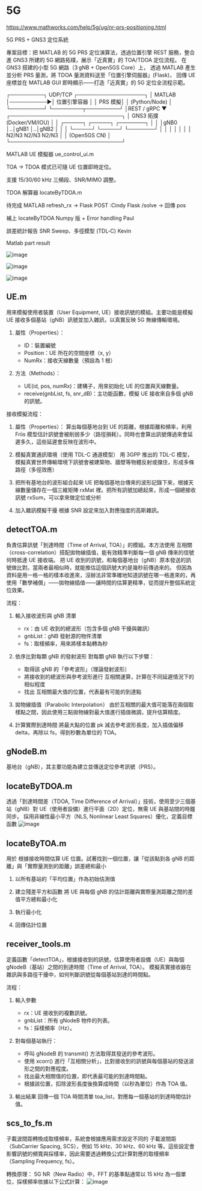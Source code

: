 # 5G
https://www.mathworks.com/help/5g/ug/nr-prs-positioning.html



5G PRS + GNS3 定位系統

專案目標：把 MATLAB 的 5G PRS 定位演算法，透過位置引擎 REST 服務，整合進 GNS3 所建的 5G 網路拓樸，展示「近真實」的 TOA/TDOA 定位流程。
在 GNS3 搭建的小型 5G 網路（3 gNB + Open5GS Core）上，
透過 MATLAB 產生並分析 PRS 量測，將 TDOA 量測資料送至「位置引擎伺服器」(Flask)，
回傳 UE 座標並在 MATLAB GUI 即時顯示——打造「近真實」的 5G 定位全流程示範。


┌─────────┐  UDP/TCP   ┌──────────────────┐
│ MATLAB  │──────────▶│  位置引擎容器      │
│ PRS 模擬│            │  (Python/Node)    │
└─────────┘            └────────┬─────────┘
                               │REST / gRPC
                               ▼
          ┌──────────────────────────────┐
          │ GNS3 拓撲 (Docker/VM/IOU)    │
          │ ┌─────┐  ┌─────┐  ┌───────┐ │
          │ │gNB0 │..│gNB1 │..│gNB2   │ │
          │ └─────┘  └─────┘  └───────┘ │
          │     │        │        │      │
          │    N2/N3   N2/N3   N2/N3    │
          │          (Open5GS CN)       │
          └──────────────────────────────┘

MATLAB UE 模擬器 ue_control_ui.m





  TOA → TDOA 模式已可隨 UE 位置即時定位。

  支援 15/30/60 kHz 三頻段、SNR/MIMO 調整。

TDOA 解算器 locateByTDOA.m

待完成
MATLAB refresh_rx → Flask POST  :Cindy
Flask /solve → 回傳 pos

補上 locateByTDOA Numpy 版 + Error handling Paul

誤差統計報告 SNR Sweep、多徑模型 (TDL‑C) Kevin




Matlab part result

![image](https://github.com/user-attachments/assets/4a51caf2-86cb-47e7-b9e8-84fb02650065)


![image](https://github.com/user-attachments/assets/c7594034-ca04-452b-9d60-a10222b3172d)


![image](https://github.com/user-attachments/assets/ecd39edb-7c1b-47e1-8722-085ac739865e)



## UE.m
用來模擬使用者裝置（User Equipment, UE）接收訊號的模組。主要功能是模擬 UE 接收多個基站（gNB）訊號並加入雜訊，以真實反映 5G 無線傳輸環境。
1. 屬性（Properties）：
   - ID：裝置編號
   - Position：UE 所在的空間座標（x, y）
   - NumRx：接收天線數量（預設為 1 根）

2. 方法（Methods）：
   - UE(id, pos, numRx)：建構子，用來初始化 UE 的位置與天線數量。
   - receive(gnbList, fs, snr_dB)：主功能函數，模擬 UE 接收來自多個 gNB 的訊號。


接收模擬流程：
1. 屬性（Properties）：
   算出每個基地台到 UE 的距離，根據距離和頻率，利用 Friis 模型估計訊號會被削弱多少（路徑損耗）。同時也會算出訊號傳過來會延遲多久，這些延遲會反映在波形中。

2. 模擬真實通訊環境（使用 TDL-C 通道模型）
   用 3GPP 推出的 TDL-C 模型，模擬真實世界傳輸環境下訊號會被建築物、牆壁等物體反射或擋住，形成多條路徑（多徑效應）
   
3. 把所有基地台的波形組合起來
   UE 把每個基地台傳來的波形記錄下來，根據天線數量儲存在一個三維矩陣 rxMat 裡。把所有訊號加總起來，形成一個總接收訊號 rxSum，可以拿來做定位或分析

4. 加入雜訊模擬干擾
   根據 SNR 設定來加入對應強度的高斯雜訊。


## detectTOA.m
負責估算訊號「到達時間（Time of Arrival, TOA）」的模組。本方法使用 互相關（cross-correlation）搭配拋物線插值，能有效精準判斷每一個 gNB 傳來的信號何時抵達 UE 接收端。
把 UE 收到的訊號，和每個基地台（gNB）原本發送的訊號做比對。當兩者最相似時，就能推估這個訊號大約是幾秒前傳過來的。
但因為資料是用一格一格的樣本收進來，沒辦法非常準確地知道訊號在哪一格進來的，再使用「數學補償」——拋物線插值——讓時間的估算更精準，從而提升整個系統定位效果。

流程：
1. 輸入接收波形與 gNB 清單
   - rx：由 UE 收到的總波形（包含多個 gNB 干擾與雜訊）
   - gnbList：gNB 發射源的物件清單
   - fs：取樣頻率，用來將樣本點轉為秒

2. 依序比對每顆 gNB 的發射波形
   對每顆 gNB 執行以下步驟：
   - 取得該 gNB 的「參考波形」（理論發射波形）
   - 將接收到的總波形與參考波形進行 互相關運算，計算在不同延遲情況下的相似程度
   - 找出 互相關最大值的位置，代表最有可能的到達點
  
3. 拋物線插值（Parabolic Interpolation）
   由於互相關的最大值可能落在兩個取樣點之間，因此使用三點拋物線對最大值進行插值微調，提升估算精度。

4. 計算實際到達時間
   將最大點的位置 pk 減去參考波形長度，加入插值偏移 delta，再除以 fs，得到秒數為單位的 TOA。



## gNodeB.m
 基地台（gNB），其主要功能為建立並傳送定位參考訊號（PRS）。


## locateByTDOA.m
透過「到達時間差（TDOA, Time Difference of Arrival）」技術，使用至少三個基站（gNB）對 UE（使用者設備）進行平面（2D）定位，無需 UE 與基站間的時鐘同步。
採用非線性最小平方（NLS, Nonlinear Least Squares）優化，定義目標函數 ![image](https://github.com/user-attachments/assets/caea8881-50e4-4b63-863f-fffa99102cef)



## locateByTOA.m
用於 根據接收時間估算 UE 位置。試著找到一個位置，讓「從該點到各 gNB 的距離」與「實際量測到的距離」誤差總和最小
1. 以所有基站的「平均位置」作為初始估測值
   
2. 建立殘差平方和函數
   將 UE 與每個 gNB 的估計距離與實際量測距離之間的差值平方總和最小化

3. 執行最小化

4. 回傳估計位置

## receiver_tools.m
定義函數「detectTOA」，根據接收到的訊號，估算使用者設備（UE）與每個 gNodeB（基站）之間的到達時間（Time of Arrival, TOA）。
模擬真實接收器在雜訊與多路徑干擾中，如何判斷訊號從每個基站到達的時間點。

流程：
1. 輸入參數
   - rx：UE 接收到的複數訊號。
   - gnbList：所有 gNodeB 物件的列表。
   - fs：採樣頻率（Hz）。

2. 對每個基站執行：
   - 呼叫 gNodeB 的 transmit() 方法取得其發送的參考波形。
   - 使用 xcorr() 進行「互相關分析」，比對接收到的訊號與每個基站的發送波形之間的對應程度。
   - 找出最大相關值的位置，即代表最可能的到達時間點。
   - 根據該位置，扣除波形長度後換算成時間（以秒為單位）作為 TOA 值。
  
3. 輸出結果
   回傳一個 TOA 時間清單 toa_list，對應每一個基站的到達時間估計值。


## scs_to_fs.m
子載波間距轉換成取樣頻率，系統會根據應用需求設定不同的 子載波間距（SubCarrier Spacing, SCS），例如 15 kHz、30 kHz、60 kHz 等。這些設定會影響訊號的頻寬與採樣率，因此需要透過轉換公式計算對應的取樣頻率（Sampling Frequency, fs）。

轉換原理：
5G NR（New Radio）中，FFT 的基準點通常以 15 kHz 為一個單位，採樣頻率依據以下公式計算： ![image](https://github.com/user-attachments/assets/30508762-a008-4f69-b380-2480f9dedb9e)


